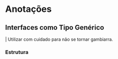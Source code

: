 # Anotações

## Interfaces como Tipo Genérico

| Utilizar com cuidado para não se tornar gambiarra. 

### Estrutura

```bash
```